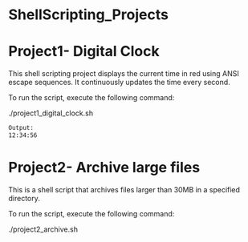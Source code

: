 # ShellScripting_Projects

# Project1- Digital Clock
This shell scripting project displays the current time in red using ANSI escape sequences. It continuously updates the time every second.

To run the script, execute the following command:

./project1_digital_clock.sh

```bash
Output:
12:34:56
```

# Project2- Archive large files 
This is a shell script that archives files larger than 30MB in a specified directory.

To run the script, execute the following command:

./project2_archive.sh

